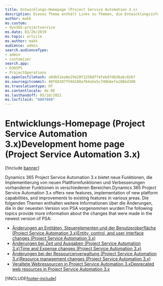 ```yaml
---
title: Entwicklungs-Homepage (Project Service Automation 3.x)
description: Dieses Thema enthält Links zu Themen, die Entwicklungsinformationen für Dynamics 365 Project Service Automation (PSA) Version 3.x bereitstellen.
author: makk
ms.custom:
- dyn365-projectservice
ms.date: 03/26/2019
ms.topic: article
ms.author: makk
audience: admin
search.audienceType:
- admin
- customizer
search.app:
- D365PS
- ProjectOperations
ms.openlocfilehash: a9db51ea8e29420f2258dff4febd7d638a6c0267
ms.sourcegitcommit: 40f68387f594180af64a5e5c748b6efa188bd300
ms.translationtype: HT
ms.contentlocale: de-DE
ms.lasthandoff: 05/10/2021
ms.locfileid: "6007860"
---
```

# <a name="development-home-page-project-service-automation-3x"></a><span data-ttu-id="2ec1f-103">Entwicklungs-Homepage (Project Service Automation 3.x)</span><span class="sxs-lookup"><span data-stu-id="2ec1f-103">Development home page (Project Service Automation 3.x)</span></span>

[!include [banner](../../includes/psa-now-project-operations.md)]

<span data-ttu-id="2ec1f-104">Dynamics 365 Project Service Automation 3.x bietet neue Funktionen, die Implementierung von neuen Plattformfunktionen und Verbesserungen vorhandener Funktionen in verschiedenen Bereichen.</span><span class="sxs-lookup"><span data-stu-id="2ec1f-104">Dynamics 365 Project Service Automation 3.x offers new features, implementation of new platform capabilities, and improvements to existing features in various areas.</span></span> <span data-ttu-id="2ec1f-105">Die folgenden Themen enthalten weitere Informationen über die Änderungen, die in der neuesten Version von PSA vorgenommen wurden:</span><span class="sxs-lookup"><span data-stu-id="2ec1f-105">The following topics provide more information about the changes that were made in the newest version of PSA:</span></span>

- [<span data-ttu-id="2ec1f-106">Änderungen an Entitäten, Steuerelementen und der Benutzeroberfläche (Project Service Automation 3.x)</span><span class="sxs-lookup"><span data-stu-id="2ec1f-106">Entity, control, and user interface changes (Project Service Automation 3.x)</span></span>](../developer-guides/entity-changes-v3.x.md)
- [<span data-ttu-id="2ec1f-107">Änderungen bei Zeit und Ausgaben (Project Service Automation 3.x)</span><span class="sxs-lookup"><span data-stu-id="2ec1f-107">Time and Expense changes (Project Service Automation 3.x)</span></span>](../developer-guides/time-expense-changes-v3.x.md)
- [<span data-ttu-id="2ec1f-108">Änderungen bei der Ressourcenverwaltung (Project Service Automation 3.x)</span><span class="sxs-lookup"><span data-stu-id="2ec1f-108">Resource management changes (Project Service Automation 3.x)</span></span>](../developer-guides/resource-management-changes-v3.x.md)
- [<span data-ttu-id="2ec1f-109">Veraltete Webressourcen in Project Service Automation 3.x</span><span class="sxs-lookup"><span data-stu-id="2ec1f-109">Deprecated web resources in Project Service Automation 3.x</span></span>](../developer-guides/web-resources-deprecated-v3.x.md)


[!INCLUDE[footer-include](../../includes/footer-banner.md)]